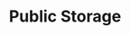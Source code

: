 ---
title: "Public Storage"
url: /chicago/public-storage-north-pulaski-road/
shop: storage rental
---